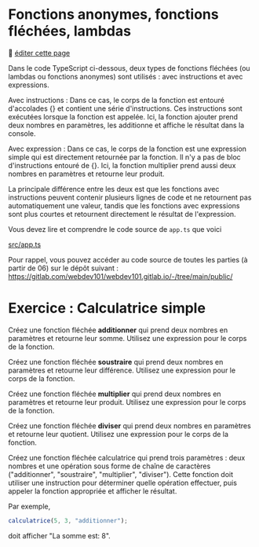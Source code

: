 # Fonctions anonymes, fonctions fléchées, lambdas

:memo: [éditer cette page](https://gitlab.com/-/ide/project/webdev101/webdev101.gitlab.io/edit/main/-/public/07_anonymous_functions/README.md)

Dans le code TypeScript ci-dessous, deux types de fonctions fléchées (ou lambdas ou fonctions anonymes) sont utilisés : avec instructions et avec expressions.

Avec instructions :
Dans ce cas, le corps de la fonction est entouré d'accolades {} et contient une série d'instructions. Ces instructions sont exécutées lorsque la fonction est appelée. Ici, la fonction ajouter prend deux nombres en paramètres, les additionne et affiche le résultat dans la console.

Avec expression :
Dans ce cas, le corps de la fonction est une expression simple qui est directement retournée par la fonction. Il n'y a pas de bloc d'instructions entouré de {}. Ici, la fonction multiplier prend aussi deux nombres en paramètres et retourne leur produit.

La principale différence entre les deux est que les fonctions avec instructions peuvent contenir plusieurs lignes de code et ne retournent pas automatiquement une valeur, tandis que les fonctions avec expressions sont plus courtes et retournent directement le résultat de l'expression.

Vous devez lire et comprendre le code source de `app.ts` que voici

[src/app.ts](src/app.ts ":include :type=code typescript")

Pour rappel, vous pouvez accéder au code source de toutes les parties (à partir de 06) sur le dépôt suivant : https://gitlab.com/webdev101/webdev101.gitlab.io/-/tree/main/public/

# Exercice : Calculatrice simple

Créez une fonction fléchée **additionner** qui prend deux nombres en paramètres et retourne leur somme. Utilisez une expression pour le corps de la fonction.

Créez une fonction fléchée **soustraire** qui prend deux nombres en paramètres et retourne leur différence. Utilisez une expression pour le corps de la fonction.

Créez une fonction fléchée **multiplier** qui prend deux nombres en paramètres et retourne leur produit. Utilisez une expression pour le corps de la fonction.

Créez une fonction fléchée **diviser** qui prend deux nombres en paramètres et retourne leur quotient. Utilisez une expression pour le corps de la fonction.

Créez une fonction fléchée calculatrice qui prend trois paramètres : deux nombres et une opération sous forme de chaîne de caractères ("additionner", "soustraire", "multiplier", "diviser"). Cette fonction doit utiliser une instruction pour déterminer quelle opération effectuer, puis appeler la fonction appropriée et afficher le résultat.

Par exemple,

```typescript
calculatrice(5, 3, "additionner");
```

doit afficher "La somme est: 8".
